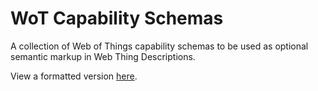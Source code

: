 # WoT Capability Schemas
A collection of Web of Things capability schemas to be used as optional semantic markup in Web Thing Descriptions.

View a formatted version [here](https://iot.mozilla.org/schemas/).
